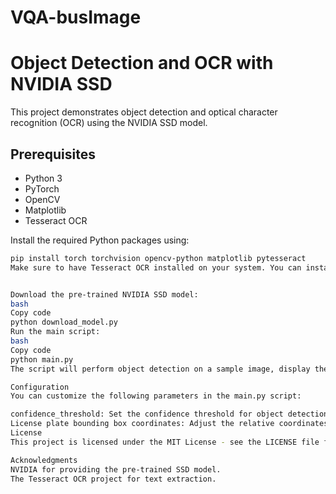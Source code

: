 # VQA-busImage
# Object Detection and OCR with NVIDIA SSD

This project demonstrates object detection and optical character recognition (OCR) using the NVIDIA SSD model.

## Prerequisites

- Python 3
- PyTorch
- OpenCV
- Matplotlib
- Tesseract OCR

Install the required Python packages using:

```bash
pip install torch torchvision opencv-python matplotlib pytesseract
Make sure to have Tesseract OCR installed on your system. You can install it from https://github.com/tesseract-ocr/tesseract.


Download the pre-trained NVIDIA SSD model:
bash
Copy code
python download_model.py
Run the main script:
bash
Copy code
python main.py
The script will perform object detection on a sample image, display the results with bounding boxes, and extract text within specified bounding boxes using Tesseract OCR.

Configuration
You can customize the following parameters in the main.py script:

confidence_threshold: Set the confidence threshold for object detection.
License plate bounding box coordinates: Adjust the relative coordinates and dimensions for license plate bounding boxes.
License
This project is licensed under the MIT License - see the LICENSE file for details.

Acknowledgments
NVIDIA for providing the pre-trained SSD model.
The Tesseract OCR project for text extraction.
